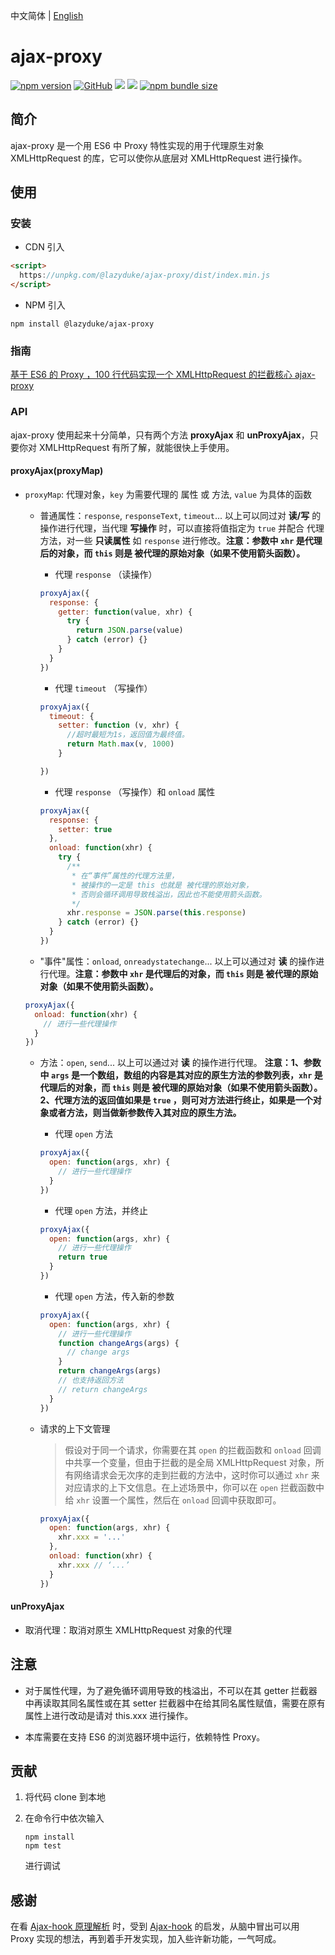 中文简体 | [English](./README.en-US.md)

# ajax-proxy

[![npm version](https://img.shields.io/npm/v/@lazyduke/ajax-proxy)](https://www.npmjs.org/package/ajax-hook) [![GitHub](https://img.shields.io/github/license/LazyDuke/ajax-proxy)](https://opensource.org/licenses/mit-license.php) ![](https://img.shields.io/badge/language-TypeScript-blue.svg) ![](https://img.shields.io/badge/support-%3E%3Des6-brightgreen.svg) [![npm bundle size](https://img.shields.io/bundlephobia/min/@lazyduke/ajax-proxy)](https://unpkg.com/@lazyduke/ajax-proxy/dist/index.min.js)

## 简介

ajax-proxy 是一个用 ES6 中 Proxy 特性实现的用于代理原生对象 XMLHttpRequest 的库，它可以使你从底层对 XMLHttpRequest 进行操作。

## 使用

### 安装

- CDN 引入

```html
<script>
  https://unpkg.com/@lazyduke/ajax-proxy/dist/index.min.js
</script>
```

- NPM 引入

```shell
npm install @lazyduke/ajax-proxy
```

### 指南

[基于 ES6 的 Proxy ，100 行代码实现一个 XMLHttpRequest 的拦截核心 ajax-proxy](https://juejin.im/post/5db85842f265da4d1f51bbda)

### API

ajax-proxy 使用起来十分简单，只有两个方法 **proxyAjax** 和 **unProxyAjax**，只要你对 XMLHttpRequest 有所了解，就能很快上手使用。

#### proxyAjax(proxyMap)

- `proxyMap`: 代理对象，`key` 为需要代理的 属性 或 方法, `value` 为具体的函数

  - 普通属性：`response`, `responseText`, `timeout`... 以上可以同过对 **读/写** 的操作进行代理，当代理 **写操作** 时，可以直接将值指定为 `true` 并配合 代理方法，对一些 **只读属性** 如 `response` 进行修改。**注意：参数中 `xhr` 是代理后的对象，而 `this` 则是 被代理的原始对象（如果不使用箭头函数）。**

    - 代理 `response` （读操作）

    ```javascript
    proxyAjax({
      response: {
        getter: function(value, xhr) {
          try {
            return JSON.parse(value)
          } catch (error) {}
        }
      }
    })
    ```

    - 代理 `timeout` （写操作）

    ```javascript
    proxyAjax({
      timeout: {
        setter: function (v, xhr) {
          //超时最短为1s，返回值为最终值。
          return Math.max(v, 1000)
        }

    })
    ```

    - 代理 `response` （写操作）和 `onload` 属性

    ```javascript
    proxyAjax({
      response: {
        setter: true
      },
      onload: function(xhr) {
        try {
          /**
           * 在“事件”属性的代理方法里，
           * 被操作的一定是 this 也就是 被代理的原始对象，
           * 否则会循环调用导致栈溢出，因此也不能使用箭头函数。
           */
          xhr.response = JSON.parse(this.response)
        } catch (error) {}
      }
    })
    ```

  - "事件"属性：`onload`, `onreadystatechange`... 以上可以通过对 **读** 的操作进行代理。**注意：参数中 `xhr` 是代理后的对象，而 `this` 则是 被代理的原始对象（如果不使用箭头函数）。**

  ```javascript
  proxyAjax({
    onload: function(xhr) {
      // 进行一些代理操作
    }
  })
  ```

  - 方法：`open`, `send`... 以上可以通过对 **读** 的操作进行代理。 **注意：1、参数中 `args` 是一个数组，数组的内容是其对应的原生方法的参数列表，`xhr` 是代理后的对象，而 `this` 则是 被代理的原始对象（如果不使用箭头函数）。2、代理方法的返回值如果是 `true` ，则可对方法进行终止，如果是一个对象或者方法，则当做新参数传入其对应的原生方法。**

    - 代理 `open` 方法

    ```javascript
    proxyAjax({
      open: function(args, xhr) {
        // 进行一些代理操作
      }
    })
    ```

    - 代理 `open` 方法，并终止

    ```javascript
    proxyAjax({
      open: function(args, xhr) {
        // 进行一些代理操作
        return true
      }
    })
    ```

    - 代理 `open` 方法，传入新的参数

    ```javascript
    proxyAjax({
      open: function(args, xhr) {
        // 进行一些代理操作
        function changeArgs(args) {
          // change args
        }
        return changeArgs(args)
        // 也支持返回方法
        // return changeArgs
      }
    })
    ```

  - 请求的上下文管理
    > 假设对于同一个请求，你需要在其 `open` 的拦截函数和 `onload` 回调中共享一个变量，但由于拦截的是全局 XMLHttpRequest 对象，所有网络请求会无次序的走到拦截的方法中，这时你可以通过 `xhr` 来对应请求的上下文信息。在上述场景中，你可以在 `open` 拦截函数中给 `xhr` 设置一个属性，然后在 `onload` 回调中获取即可。
    ```javascript
    proxyAjax({
      open: function(args, xhr) {
        xhr.xxx = '...'
      },
      onload: function(xhr) {
        xhr.xxx // ‘...’
      }
    })
    ```

#### unProxyAjax

- 取消代理：取消对原生 XMLHttpRequest 对象的代理

## 注意

- 对于属性代理，为了避免循环调用导致的栈溢出，不可以在其 getter 拦截器中再读取其同名属性或在其 setter 拦截器中在给其同名属性赋值，需要在原有属性上进行改动是请对 this.xxx 进行操作。

- 本库需要在支持 ES6 的浏览器环境中运行，依赖特性 Proxy。

## 贡献

1.  将代码 clone 到本地
2.  在命令行中依次输入

    ```shell
    npm install
    npm test
    ```

    进行调试

## 感谢

在看 [Ajax-hook 原理解析](http://www.jianshu.com/p/7337ac624b8e) 时，受到 [Ajax-hook](https://github.com/wendux/Ajax-hook) 的启发，从脑中冒出可以用 Proxy 实现的想法，再到着手开发实现，加入些许新功能，一气呵成。
